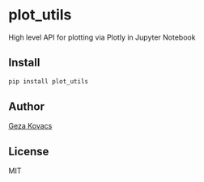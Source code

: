 # plot_utils

High level API for plotting via Plotly in Jupyter Notebook

## Install

```bash
pip install plot_utils
```

## Author

[Geza Kovacs](https://github.com/gkovacs)

## License

MIT
